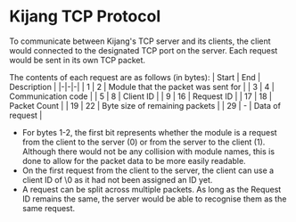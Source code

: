# Kijang TCP Protocol

To communicate between Kijang's TCP server and its clients, the client would connected to the designated TCP port on the server. Each request would be sent in its own TCP packet.

The contents of each request are as follows (in bytes):
| Start | End | Description |
|-|-|-|
| 1 | 2 | Module that the packet was sent for |
| 3 | 4 | Communication code |
| 5 | 8 | Client ID |
| 9 | 16 | Request ID |
| 17 | 18 | Packet Count |
| 19 | 22 | Byte size of remaining packets |
| 29 | - | Data of request |

- For bytes 1-2, the first bit represents whether the module is a request from the client to the server (0) or from the server to the client (1). Although there would not be any collision with module names, this is done to allow for the packet data to be more easily readable.
- On the first request from the client to the server, the client can use a client ID of \0 as it had not been assigned an ID yet.
- A request can be split across multiple packets. As long as the Request ID remains the same, the server would be able to recognise them as the same request.

